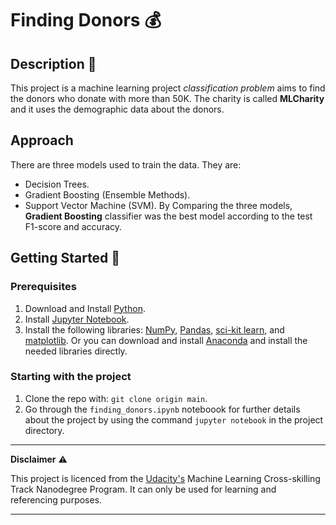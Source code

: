 # Finding Donors :moneybag:
## Description :memo:
This project is a machine learning project _classification problem_ aims to find the donors who donate with more than 50K. The charity is called **MLCharity** and it uses the demographic data about the donors.
## Approach
There are three models used to train the data. They are: 
* Decision Trees.
* Gradient Boosting (Ensemble Methods).
* Support Vector Machine (SVM).
By Comparing the three models, **Gradient Boosting** classifier was the best model according to the test F1-score and accuracy.
## Getting Started :rocket:
### Prerequisites
1. Download and Install [Python](https://www.python.org/downloads/).
2. Install [Jupyter Notebook](https://jupyter.org/install).
3. Install the following libraries: [NumPy](https://pypi.org/project/numpy/), [Pandas](https://pypi.org/project/pandas/), [sci-kit learn](https://scikit-learn.org/stable/install.html), and [matplotlib](https://matplotlib.org/stable/users/installing/index.html).
Or you can download and install [Anaconda](https://www.anaconda.com/products/distribution) and install the needed libraries directly.
### Starting with the project
1. Clone the repo with: `git clone origin main`.
2. Go through the `finding_donors.ipynb` noteboook for further details about the project by using the command `jupyter notebook` in the project directory.

---
**Disclaimer** :warning:

This project is licenced from the [Udacity's](https://www.udacity.com/) Machine Learning Cross-skilling Track Nanodegree Program. It can only be used for learning and referencing purposes.

---
